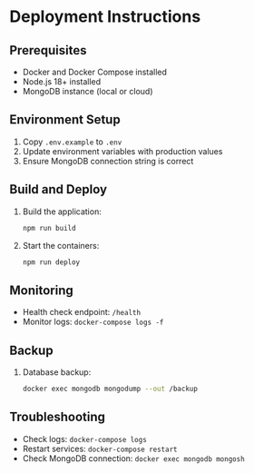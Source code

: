 # Deployment Instructions

## Prerequisites
- Docker and Docker Compose installed
- Node.js 18+ installed
- MongoDB instance (local or cloud)

## Environment Setup
1. Copy `.env.example` to `.env`
2. Update environment variables with production values
3. Ensure MongoDB connection string is correct

## Build and Deploy
1. Build the application:
   ```bash
   npm run build
   ```

2. Start the containers:
   ```bash
   npm run deploy
   ```

## Monitoring
- Health check endpoint: `/health`
- Monitor logs: `docker-compose logs -f`

## Backup
1. Database backup:
   ```bash
   docker exec mongodb mongodump --out /backup
   ```

## Troubleshooting
- Check logs: `docker-compose logs`
- Restart services: `docker-compose restart`
- Check MongoDB connection: `docker exec mongodb mongosh` 